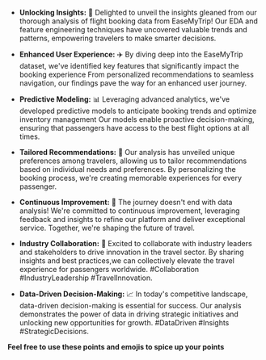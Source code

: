 * **Unlocking Insights:** 🚀 Delighted to unveil the insights gleaned from our thorough analysis of flight booking data from EaseMyTrip! 
Our EDA and feature engineering techniques have uncovered valuable trends and patterns, empowering travelers to make smarter decisions.

* **Enhanced User Experience:** ✈️ By diving deep into the EaseMyTrip dataset, we've identified key features that significantly impact the booking experience 
From personalized recommendations to seamless navigation, our findings pave the way for an enhanced user journey.

* **Predictive Modeling:** 📊 Leveraging advanced analytics, we've developed predictive models to anticipate booking trends and optimize inventory management
Our models enable proactive decision-making, ensuring that passengers have access to the best flight options at all times.

* **Tailored Recommendations:** 🌟 Our analysis has unveiled unique preferences among travelers, allowing us to tailor recommendations based on individual needs and 
preferences. By personalizing the booking process, we're creating memorable experiences for every passenger.

* **Continuous Improvement:** 🔄 The journey doesn't end with data analysis! We're committed to continuous improvement, leveraging feedback and insights to refine our
platform and deliver exceptional service. Together, we're shaping the future of travel.

* **Industry Collaboration:** 🤝 Excited to collaborate with industry leaders and stakeholders to drive innovation in the travel sector. By sharing insights and best practices,we can collectively elevate the travel experience for passengers worldwide. #Collaboration #IndustryLeadership #TravelInnovation.

* **Data-Driven Decision-Making:** 📈 In today's competitive landscape, data-driven decision-making is essential for success. Our analysis demonstrates the power of 
data in driving strategic initiatives and unlocking new opportunities for growth. #DataDriven #Insights #StrategicDecisions.

**Feel free to use these points and emojis to spice up your points** 
